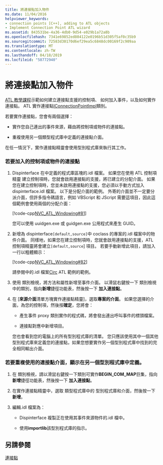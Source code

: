 ```yaml
---
title: 將連接點加入物件
ms.date: 11/04/2016
helpviewer_keywords:
- connection points [C++], adding to ATL objects
- Implement Connection Point ATL wizard
ms.assetid: 843531be-4a36-4db0-9d54-e029b1a72a8b
ms.openlocfilehash: 7341e69852ed804122e0196b51d305f5af0c35b9
ms.sourcegitcommit: 72583d30170d6ef29ea5c6848dc00169f2c909aa
ms.translationtype: MT
ms.contentlocale: zh-TW
ms.lasthandoff: 04/18/2019
ms.locfileid: "58772940"
---
```

# <a name="adding-connection-points-to-an-object"></a>將連接點加入物件

[ATL 教學課程](../atl/active-template-library-atl-tutorial.md)示範如何建立連接點支援的控制項、 如何加入事件，以及如何實作連接點。 ATL 實作連接點[IConnectionPointImpl](../atl/reference/iconnectionpointimpl-class.md)類別。

若要實作連接點，您會有兩個選擇：

- 實作您自己連出的事件來源，藉由將控制項或物件的連接點。

- 重複使用另一個類型程式庫中定義的連接點介面。

在任一情況下，實作連接點精靈會使用型別程式庫來執行其工作。

### <a name="to-add-a-connection-point-to-a-control-or-object"></a>若要加入的控制項或物件的連接點

1. Dispinterface 在中定義的程式庫區塊的.idl 檔案。 如果您在使用 ATL 控制項精靈 建立控制項時，您就會啟用連接點的支援，將已建立的分配介面。 如果您在建立控制項時，您並未啟用連接點的支援，您必須以手動方式加入 dispinterface.idl 檔案。 以下是分配介面的範例。 外寄的介面並不一定要分派介面，但許多指令碼語言，例如 VBScript 和 JScript 需要這項目，因此這個範例會使用兩個的分配介面：

   [!code-cpp[NVC_ATL_Windowing#81](../atl/codesnippet/cpp/adding-connection-points-to-an-object_1.idl)]

   您可以使用 uuidgen.exe 或 guidgen.exe 公用程式來產生 GUID。

2. 新增為 dispinterface`[default,source]`中 coclass 的專案的.idl 檔案中的物件介面。 同樣地，如果您在建立控制項時，您就會啟用連接點的支援，ATL 控制項精靈將會建立`[default,source`] 項目。 若要手動新增此項目，請加入一行以粗體顯示：

   [!code-cpp[NVC_ATL_Windowing#82](../atl/codesnippet/cpp/adding-connection-points-to-an-object_2.idl)]

   請參閱中的.idl 檔案[Circ](../overview/visual-cpp-samples.md) ATL 範例的範例。

3. 使用 類別檢視，將方法和屬性新增至事件介面。 以滑鼠右鍵按一下 類別檢視中的類別，指向**新增**捷徑功能表，然後按一下 **加入連接點**。

4. 在 [**來源介面**清單方塊實作連接點精靈]，選取**專案的介面**。 如果您選擇的介面，為您的控制項，然後按**確定**，您將會：

   - 產生事件 proxy 類別實作的程式碼，將會發出連出呼叫事件的標頭檔案。

   - 連接點對應中新增項目。

   您也會看到您的電腦上的所有型別程式庫的清單。 您只應該使用其中一個其他型別程式庫來定義您的連接點，如果您想要實作另一個型別程式庫中找到的完全相同輸出介面。

### <a name="to-reuse-a-connection-point-interface-defined-in-another-type-library"></a>若要重複使用的連接點介面，顯示在另一個型別程式庫中定義。

1. 在 類別檢視，請以滑鼠右鍵按一下類別可實作**BEGIN_COM_MAP**巨集，指向**新增**捷徑功能表，然後按一下 **加入連接點**。

2. 在實作連接點精靈中，選取 類型程式庫中的 型別程式庫和介面，然後按一下**新增**。

3. 編輯.idl 檔案為：

   - Dispinterface 複製正在使用其事件來源物件的.idl 檔中。

   - 使用**importlib**該型別程式庫的指示。

## <a name="see-also"></a>另請參閱

[連接點](../atl/atl-connection-points.md)
